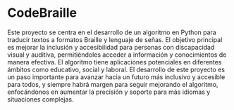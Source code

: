 # CodeBraille
Este proyecto se centra en el desarrollo de un algoritmo en Python para traducir textos a formatos Braille y lenguaje de señas. El objetivo principal es mejorar la inclusión y accesibilidad para personas con discapacidad visual y auditiva, permitiéndoles acceder a información y conocimientos de manera efectiva. El algoritmo tiene aplicaciones potenciales en diferentes ámbitos como educativo, social y laboral. El desarrollo de este proyecto es un paso importante para avanzar hacia un futuro más inclusivo y accesible para todos, y siempre habrá margen para seguir mejorando el algoritmo, enfocándonos en aumentar la precisión y soporte para más idiomas y situaciones complejas.
